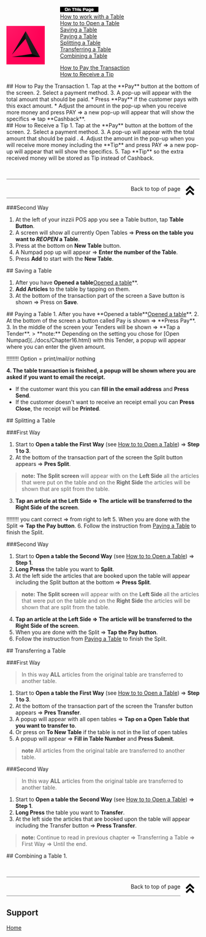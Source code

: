 <div id= "Top"></div>
<p><img src="../Assets/Pictures/play_store_512.png" alt="inzzii logo" width="100" style="float: left; margin-right: 40px; margin-top: 50px; margin-bottom: 20px"/>
<img src="../Assets/Pictures/OnTP.png" alt="index" width="100" style="float: left"/> <br>
<a href="#Work Table">How to work with a Table</a><br>
<a href="#Open Table">How to to Open a Table</a><br>
<a href="#Save Table">Saving a Table</a><br>
<a href="#Pay Table">Paying a Table</a><br>
<a href="#Split Table">Splitting a Table</a><br>
<a href="#Transfer Table">Transferring a Table</a><br>
<a href="#Combine Table">Combining a Table</a><br>
</p>

<a href="#Pay Transaction">How to Pay the Transaction</a><br>
<a href="#Receive Tip">How to Receive a Tip</a><br>



<div id= "Pay Transaction"></div>
## How to Pay the Transaction
1. Tap at the **Pay** button at the bottom of the screen.
2. Select a payment method.
3. A pop-up will appear with the total amount that should be paid.
* Press **Pay** if the customer pays with this exact amount.
* Adjust the amount in the pop-up when you receive more money and press PAY => a new pop-up will appear that will show the specifics => tap **Cashback**.

<div id= "Receive Tip"></div>
## How to Receive a Tip
1. Tap at the **Pay** button at the bottom of the screen.
2. Select a payment method.
3. A pop-up will appear with the total amount that should be paid .
4. Adjust the amount in the pop-up when you will receive more money including the **Tip** and press PAY => a new pop-up will appear that will show the specifics.
5. Tap **Tip** so the extra received money will be stored as Tip instead of Cashback.

<p><br></p>
<hr style="border-top: 3px solid #ccc; background: transparent;" >
<a href="#Top"><img src="../Assets/Pictures/Top.png" alt="Top" width="50" align="right" style="margin-bottom: 10px"/></a>
<p style="text-align: right;"> Back to top of page </p>
<hr style="border-top: 3px solid #ccc; background: transparent;" >
###Second Way

1. At the left of your inzzii POS app you see a Table button, tap **Table Button**.
2. A screen will show all currently Open Tables => **Press on the table you want to _REOPEN_ a Table**.
3. Press at the bottom on **New Table** button.
4. A Numpad pop up will appear => **Enter the number of the Table**.
5. Press **Add** to start with the **New Table**.

<div id= "Save Table"></div>
## Saving a Table

1. After you have **Opened a table**<a href="#Open Table">Opened a table</a>**.
2. **Add Articles** to the table by tapping on them.
3. At the bottom of the transaction part of the screen a Save button is shown => Press on **Save**.

<div id= "Pay Table"></div>
## Paying a Table
1. After you have **Opened a table**<a href="#Open Table">Opened a table</a>**.
2. At the bottom of the screen a button called Pay is shown => **Press Pay**.
3. In the middle of the screen your Tenders will be shown => **Tap a Tender**.
> **note:** Depending on the setting you chose for [Open Numpad](../docs/Chapter16.html) with this Tender, a popup will appear where you can enter the given amount.

!!!!!!!! Option = print/mail/or nothing

**4. The table transaction is finished, a popup will be shown where you are asked if you want to email the receipt.**
* If the customer want this you can **fill in the email address** and **Press Send**. 
* If the customer doesn't want to receive an receipt email you can **Press Close**, the receipt will be **Printed**.


<div id= "Split Table"></div>
## Splitting a Table

###First Way
1. Start to **Open a table the First Way** (see <a href="#Open Table">How to to Open a Table</a>) => **Step 1 to 3**.
2. At the bottom of the transaction part of the screen the Split button appears => **Pres Split**.
> **note:**  **The Split screen** will appear with on the **Left Side** all the articles that were put on the table and on the **Right Side** the articles will be shown that are split from the table.
3. **Tap an article at the Left Side => The article will be transferred to the Right Side of the screen**.

!!!!!!!! you cant correct => from right to left
5. When you are done with the Split => **Tap the Pay button**.
6. Follow the instruction from <a href="#Pay Table">Paying a Table</a> to finish the Split.

###Second Way

1. Start to **Open a table the Second Way** (see <a href="#Open Table">How to to Open a Table</a>) => **Step 1**.
2. **Long Press** the table you want to **Split**.
3. At the left side the articles that are booked upon the table will appear including the Split button at the bottom => **Press Split**.
> **note:**  **The Split screen** will appear with on the **Left Side** all the articles that were put on the table and on the **Right Side** the articles will be shown that are split from the table.
4. **Tap an article at the Left Side => The article will be transferred to the Right Side of the screen**.
5. When you are done with the Split => **Tap the Pay button**.
6. Follow the instruction from <a href="#Pay Table">Paying a Table</a> to finish the Split.

<div id= "Transfer Table"></div>
## Transferring a Table

###First Way 
> In this way **ALL** articles from the original table are transferred to another table.
1. Start to **Open a table the First Way** (see <a href="#Open Table">How to to Open a Table</a>) => **Step 1 to 3**.
2. At the bottom of the transaction part of the screen the Transfer button appears => **Pres Transfer**.
3. A popup will appear with all open tables => **Tap on a Open Table that you want to transfer to**.
4. Or press on **To New Table** if the table is not in the list of open tables 
5. A popup will appear => **Fill in Table Number** and **Press Submit**. 
> **note** All articles from the original table are transferred to another table.

###Second Way
> In this way **ALL** articles from the original table are transferred to another table.

1. Start to **Open a table the Second Way** (see <a href="#Open Table">How to to Open a Table</a>) => **Step 1**.
2. **Long Press** the table you want to **Transfer**.
3. At the left side the articles that are booked upon the table will appear including the Transfer button => **Press Transfer**.
> **note:**  Continue to read in previous chapter => Transferring a Table => First Way => Until the end.

<div id= "Combine Table"></div>
## Combining a Table
1.


<p><br></p>
<hr style="border-top: 3px solid #ccc; background: transparent;" >
<a href="#Top"><img src="../Assets/Pictures/Top.png" alt="Top" width="50" align="right" style="margin-bottom: 10px"/></a>
<p style="text-align: right;"> Back to top of page </p>
<hr style="border-top: 3px solid #ccc; background: transparent;" >

## Support
[Home](../index.md)